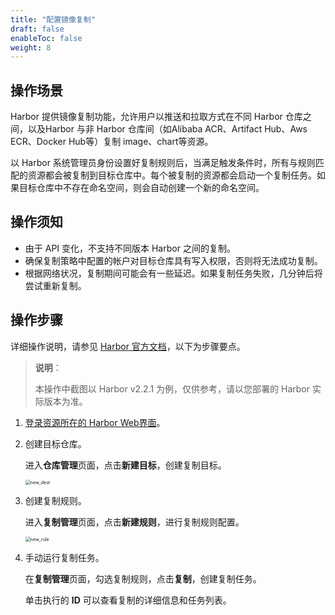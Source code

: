 ```yaml
---
title: "配置镜像复制"
draft: false
enableToc: false
weight: 8
---
```


## 操作场景

Harbor 提供镜像复制功能，允许用户以推送和拉取方式在不同 Harbor 仓库之间，以及Harbor 与非 Harbor 仓库间（如Alibaba ACR、Artifact Hub、Aws ECR、Docker Hub等）复制 image、chart等资源。 

以 Harbor 系统管理员身份设置好复制规则后，当满足触发条件时，所有与规则匹配的资源都会被复制到目标仓库中。每个被复制的资源都会启动一个复制任务。如果目标仓库中不存在命名空间，则会自动创建一个新的命名空间。

## 操作须知

- 由于 API 变化，不支持不同版本 Harbor 之间的复制。
- 确保复制策略中配置的帐户对目标仓库具有写入权限，否则将无法成功复制。
- 根据网络状况，复制期间可能会有一些延迟。如果复制任务失败，几分钟后将尝试重新复制。

## 操作步骤

详细操作说明，请参见 [Harbor 官方文档](https://goharbor.io/docs/2.2.0/administration/configuring-replication/)，以下为步骤要点。

>**说明**：
>
>本操作中截图以 Harbor v2.2.1 为例，仅供参考，请以您部署的 Harbor 实际版本为准。

1. [登录资源所在的 Harbor Web界面](../../../quickstart/qs18_access_harbor/#浏览器登录)。 

2. 创建目标仓库。

   进入**仓库管理**页面，点击**新建目标**，创建复制目标。

   <img src="../../../_images/man3008_new_dest.png" alt="new_dest" style="zoom:50%;" />

3. 创建复制规则。

   进入**复制管理**页面，点击**新建规则**，进行复制规则配置。

   <img src="../../../_images/man3008_new_rule.png" alt="new_rule" style="zoom:50%;" />

4. 手动运行复制任务。

   在**复制管理**页面，勾选复制规则，点击**复制**，创建复制任务。

   单击执行的 **ID** 可以查看复制的详细信息和任务列表。

   

